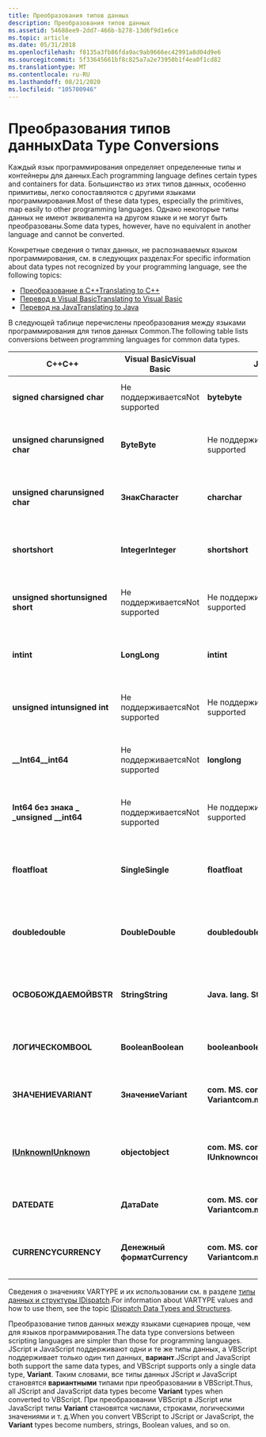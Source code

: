 ```yaml
---
title: Преобразования типов данных
description: Преобразования типов данных
ms.assetid: 54688ee9-2dd7-466b-b278-13d6f9d1e6ce
ms.topic: article
ms.date: 05/31/2018
ms.openlocfilehash: f8135a3fb86fda9ac9ab9666ec42991a8d04d9e6
ms.sourcegitcommit: 5f33645661bf8c825a7a2e73950b1f4ea0f1cd82
ms.translationtype: MT
ms.contentlocale: ru-RU
ms.lasthandoff: 08/21/2020
ms.locfileid: "105700946"
---
```

# <a name="data-type-conversions"></a><span data-ttu-id="af249-103">Преобразования типов данных</span><span class="sxs-lookup"><span data-stu-id="af249-103">Data Type Conversions</span></span>

<span data-ttu-id="af249-104">Каждый язык программирования определяет определенные типы и контейнеры для данных.</span><span class="sxs-lookup"><span data-stu-id="af249-104">Each programming language defines certain types and containers for data.</span></span> <span data-ttu-id="af249-105">Большинство из этих типов данных, особенно примитивы, легко сопоставляются с другими языками программирования.</span><span class="sxs-lookup"><span data-stu-id="af249-105">Most of these data types, especially the primitives, map easily to other programming languages.</span></span> <span data-ttu-id="af249-106">Однако некоторые типы данных не имеют эквивалента на другом языке и не могут быть преобразованы.</span><span class="sxs-lookup"><span data-stu-id="af249-106">Some data types, however, have no equivalent in another language and cannot be converted.</span></span>

<span data-ttu-id="af249-107">Конкретные сведения о типах данных, не распознаваемых языком программирования, см. в следующих разделах:</span><span class="sxs-lookup"><span data-stu-id="af249-107">For specific information about data types not recognized by your programming language, see the following topics:</span></span>

-   [<span data-ttu-id="af249-108">Преобразование в C++</span><span class="sxs-lookup"><span data-stu-id="af249-108">Translating to C++</span></span>](translating-to-c--.md)
-   [<span data-ttu-id="af249-109">Перевод в Visual Basic</span><span class="sxs-lookup"><span data-stu-id="af249-109">Translating to Visual Basic</span></span>](translating-to-visual-basic.md)
-   [<span data-ttu-id="af249-110">Перевод на Java</span><span class="sxs-lookup"><span data-stu-id="af249-110">Translating to Java</span></span>](translating-to-java.md)

<span data-ttu-id="af249-111">В следующей таблице перечислены преобразования между языками программирования для типов данных Common.</span><span class="sxs-lookup"><span data-stu-id="af249-111">The following table lists conversions between programming languages for common data types.</span></span>



| <span data-ttu-id="af249-112">C++</span><span class="sxs-lookup"><span data-stu-id="af249-112">C++</span></span>                                     | <span data-ttu-id="af249-113">Visual Basic</span><span class="sxs-lookup"><span data-stu-id="af249-113">Visual Basic</span></span>             | <span data-ttu-id="af249-114">Java</span><span class="sxs-lookup"><span data-stu-id="af249-114">Java</span></span>                               | <span data-ttu-id="af249-115">Содержит</span><span class="sxs-lookup"><span data-stu-id="af249-115">Contains</span></span>                                                                                       |
|-----------------------------------------|--------------------------|------------------------------------|------------------------------------------------------------------------------------------------|
| <span data-ttu-id="af249-116">**signed char**</span><span class="sxs-lookup"><span data-stu-id="af249-116">**signed char**</span></span><br/>              | <span data-ttu-id="af249-117">Не поддерживается</span><span class="sxs-lookup"><span data-stu-id="af249-117">Not supported</span></span><br/> | <span data-ttu-id="af249-118">**byte**</span><span class="sxs-lookup"><span data-stu-id="af249-118">**byte**</span></span><br/>                | <span data-ttu-id="af249-119">1-байтовое целое число со знаком</span><span class="sxs-lookup"><span data-stu-id="af249-119">1-byte signed integer</span></span> <br/> <span data-ttu-id="af249-120">(VT \_ I1, \[ T \] )</span><span class="sxs-lookup"><span data-stu-id="af249-120">(VT\_I1, \[T\])</span></span><br/>                                   |
| <span data-ttu-id="af249-121">**unsigned char**</span><span class="sxs-lookup"><span data-stu-id="af249-121">**unsigned char**</span></span><br/>            | <span data-ttu-id="af249-122">**Byte**</span><span class="sxs-lookup"><span data-stu-id="af249-122">**Byte**</span></span><br/>      | <span data-ttu-id="af249-123">Не поддерживается</span><span class="sxs-lookup"><span data-stu-id="af249-123">Not supported</span></span><br/>           | <span data-ttu-id="af249-124">1-байтовое целое число без знака</span><span class="sxs-lookup"><span data-stu-id="af249-124">1-byte unsigned integer</span></span> <br/> <span data-ttu-id="af249-125">(VT \_ UI1, \[ V \] \[ T \] \[ \] \[ S \] )</span><span class="sxs-lookup"><span data-stu-id="af249-125">(VT\_UI1, \[V\]\[T\]\[P\]\[S\])</span></span><br/>                 |
| <span data-ttu-id="af249-126">**unsigned char**</span><span class="sxs-lookup"><span data-stu-id="af249-126">**unsigned char**</span></span><br/>            | <span data-ttu-id="af249-127">**Знак**</span><span class="sxs-lookup"><span data-stu-id="af249-127">**Character**</span></span><br/> | <span data-ttu-id="af249-128">**char**</span><span class="sxs-lookup"><span data-stu-id="af249-128">**char**</span></span><br/>                | <span data-ttu-id="af249-129">2-байтовый символ Юникода</span><span class="sxs-lookup"><span data-stu-id="af249-129">2-byte Unicode character</span></span> <br/> <span data-ttu-id="af249-130">(VT \_ UI2, \[ T \] \[ P \] )</span><span class="sxs-lookup"><span data-stu-id="af249-130">(VT\_UI2, \[T\]\[P\])</span></span><br/>                          |
| <span data-ttu-id="af249-131">**short**</span><span class="sxs-lookup"><span data-stu-id="af249-131">**short**</span></span><br/>                    | <span data-ttu-id="af249-132">**Integer**</span><span class="sxs-lookup"><span data-stu-id="af249-132">**Integer**</span></span><br/>   | <span data-ttu-id="af249-133">**short**</span><span class="sxs-lookup"><span data-stu-id="af249-133">**short**</span></span><br/>               | <span data-ttu-id="af249-134">2-байтовое целое число со знаком</span><span class="sxs-lookup"><span data-stu-id="af249-134">2-byte signed integer</span></span> <br/> <span data-ttu-id="af249-135">(VT \_ I2, \[ V \] \[ T \] \[ P \] \[ S \] )</span><span class="sxs-lookup"><span data-stu-id="af249-135">(VT\_I2, \[V\]\[T\]\[P\]\[S\])</span></span><br/>                    |
| <span data-ttu-id="af249-136">**unsigned short**</span><span class="sxs-lookup"><span data-stu-id="af249-136">**unsigned short**</span></span><br/>           | <span data-ttu-id="af249-137">Не поддерживается</span><span class="sxs-lookup"><span data-stu-id="af249-137">Not supported</span></span><br/> | <span data-ttu-id="af249-138">Не поддерживается</span><span class="sxs-lookup"><span data-stu-id="af249-138">Not supported</span></span><br/>           | <span data-ttu-id="af249-139">2-байтовое целое число без знака</span><span class="sxs-lookup"><span data-stu-id="af249-139">2-byte unsigned integer</span></span> <br/> <span data-ttu-id="af249-140">(VT \_ UI2, \[ T \] \[ P \] )</span><span class="sxs-lookup"><span data-stu-id="af249-140">(VT\_UI2, \[T\]\[P\])</span></span><br/>                           |
| <span data-ttu-id="af249-141">**int**</span><span class="sxs-lookup"><span data-stu-id="af249-141">**int**</span></span><br/>                      | <span data-ttu-id="af249-142">**Long**</span><span class="sxs-lookup"><span data-stu-id="af249-142">**Long**</span></span><br/>      | <span data-ttu-id="af249-143">**int**</span><span class="sxs-lookup"><span data-stu-id="af249-143">**int**</span></span><br/>                 | <span data-ttu-id="af249-144">4-байтовое целое число со знаком</span><span class="sxs-lookup"><span data-stu-id="af249-144">4-byte signed integer</span></span> <br/> <span data-ttu-id="af249-145">(VT \_ I4, \[ V \] \[ T \] \[ P \] \[ \] )</span><span class="sxs-lookup"><span data-stu-id="af249-145">(VT\_I4, \[V\]\[T\]\[P\]\[S\])</span></span><br/>                    |
| <span data-ttu-id="af249-146">**unsigned int**</span><span class="sxs-lookup"><span data-stu-id="af249-146">**unsigned int**</span></span><br/>             | <span data-ttu-id="af249-147">Не поддерживается</span><span class="sxs-lookup"><span data-stu-id="af249-147">Not supported</span></span><br/> | <span data-ttu-id="af249-148">Не поддерживается</span><span class="sxs-lookup"><span data-stu-id="af249-148">Not supported</span></span><br/>           | <span data-ttu-id="af249-149">4-байтовое целое число без знака</span><span class="sxs-lookup"><span data-stu-id="af249-149">4-byte unsigned integer</span></span> <br/> <span data-ttu-id="af249-150">(VT \_ UI4, \[ T \] \[ P \] )</span><span class="sxs-lookup"><span data-stu-id="af249-150">(VT\_UI4, \[T\]\[P\])</span></span><br/>                           |
| <span data-ttu-id="af249-151">**\_\_Int64**</span><span class="sxs-lookup"><span data-stu-id="af249-151">**\_\_int64**</span></span><br/>                | <span data-ttu-id="af249-152">Не поддерживается</span><span class="sxs-lookup"><span data-stu-id="af249-152">Not supported</span></span><br/> | <span data-ttu-id="af249-153">**long**</span><span class="sxs-lookup"><span data-stu-id="af249-153">**long**</span></span><br/>                | <span data-ttu-id="af249-154">8-байтовое целое число со знаком</span><span class="sxs-lookup"><span data-stu-id="af249-154">8-byte signed integer</span></span> <br/> <span data-ttu-id="af249-155">(VT \_ I8, \[ T \] \[ P \] )</span><span class="sxs-lookup"><span data-stu-id="af249-155">(VT\_I8, \[T\]\[P\])</span></span><br/>                              |
| <span data-ttu-id="af249-156">**Int64 без знака \_ \_**</span><span class="sxs-lookup"><span data-stu-id="af249-156">**unsigned \_\_int64**</span></span><br/>       | <span data-ttu-id="af249-157">Не поддерживается</span><span class="sxs-lookup"><span data-stu-id="af249-157">Not supported</span></span><br/> | <span data-ttu-id="af249-158">Не поддерживается</span><span class="sxs-lookup"><span data-stu-id="af249-158">Not supported</span></span><br/>           | <span data-ttu-id="af249-159">8-байтовое целое число без знака</span><span class="sxs-lookup"><span data-stu-id="af249-159">8-byte unsigned integer</span></span> <br/> <span data-ttu-id="af249-160">(VT \_ UI8, \[ T \] \[ P \] )</span><span class="sxs-lookup"><span data-stu-id="af249-160">(VT\_UI8, \[T\]\[P\])</span></span><br/>                           |
| <span data-ttu-id="af249-161">**float**</span><span class="sxs-lookup"><span data-stu-id="af249-161">**float**</span></span><br/>                    | <span data-ttu-id="af249-162">**Single**</span><span class="sxs-lookup"><span data-stu-id="af249-162">**Single**</span></span><br/>    | <span data-ttu-id="af249-163">**float**</span><span class="sxs-lookup"><span data-stu-id="af249-163">**float**</span></span><br/>               | <span data-ttu-id="af249-164">4-байтовое число с плавающей запятой</span><span class="sxs-lookup"><span data-stu-id="af249-164">4-byte floating-point number</span></span> <br/> <span data-ttu-id="af249-165">(VT \_ R4, \[ V \] \[ T \] \[ P \] \[ \] )</span><span class="sxs-lookup"><span data-stu-id="af249-165">(VT\_R4, \[V\]\[T\]\[P\]\[S\])</span></span><br/>             |
| <span data-ttu-id="af249-166">**double**</span><span class="sxs-lookup"><span data-stu-id="af249-166">**double**</span></span><br/>                   | <span data-ttu-id="af249-167">**Double**</span><span class="sxs-lookup"><span data-stu-id="af249-167">**Double**</span></span><br/>    | <span data-ttu-id="af249-168">**double**</span><span class="sxs-lookup"><span data-stu-id="af249-168">**double**</span></span><br/>              | <span data-ttu-id="af249-169">8-байтовое число с плавающей запятой</span><span class="sxs-lookup"><span data-stu-id="af249-169">8-byte floating-point number</span></span> <br/> <span data-ttu-id="af249-170">(VT \_ R8, \[ V \] \[ T \] \[ P \] \[ \] )</span><span class="sxs-lookup"><span data-stu-id="af249-170">(VT\_R8, \[V\]\[T\]\[P\]\[S\])</span></span><br/>             |
| <span data-ttu-id="af249-171">**ОСВОБОЖДАЕМОЙ**</span><span class="sxs-lookup"><span data-stu-id="af249-171">**BSTR**</span></span><br/>                     | <span data-ttu-id="af249-172">**String**</span><span class="sxs-lookup"><span data-stu-id="af249-172">**String**</span></span><br/>    | <span data-ttu-id="af249-173">**Java. lang. String**</span><span class="sxs-lookup"><span data-stu-id="af249-173">**java.lang.String**</span></span><br/>    | <span data-ttu-id="af249-174">Строка автоматизации</span><span class="sxs-lookup"><span data-stu-id="af249-174">Automation string</span></span> <br/> <span data-ttu-id="af249-175">(VT \_ BSTR, \[ V \] \[ T \] \[ P \] \[ \] )</span><span class="sxs-lookup"><span data-stu-id="af249-175">(VT\_BSTR, \[V\]\[T\]\[P\]\[S\])</span></span><br/>                      |
| <span data-ttu-id="af249-176">**ЛОГИЧЕСКОМ**</span><span class="sxs-lookup"><span data-stu-id="af249-176">**BOOL**</span></span><br/>                     | <span data-ttu-id="af249-177">**Boolean**</span><span class="sxs-lookup"><span data-stu-id="af249-177">**Boolean**</span></span><br/>   | <span data-ttu-id="af249-178">**boolean**</span><span class="sxs-lookup"><span data-stu-id="af249-178">**boolean**</span></span><br/>             | <span data-ttu-id="af249-179">Логическое</span><span class="sxs-lookup"><span data-stu-id="af249-179">Boolean</span></span> <br/> <span data-ttu-id="af249-180">(VT \_ BOOL, \[ V \] \[ T \] \[ P \] \[ \] )</span><span class="sxs-lookup"><span data-stu-id="af249-180">(VT\_BOOL, \[V\]\[T\]\[P\]\[S\])</span></span><br/>                                |
| <span data-ttu-id="af249-181">**ЗНАЧЕНИЕ**</span><span class="sxs-lookup"><span data-stu-id="af249-181">**VARIANT**</span></span><br/>                  | <span data-ttu-id="af249-182">**Значение**</span><span class="sxs-lookup"><span data-stu-id="af249-182">**Variant**</span></span><br/>   | <span data-ttu-id="af249-183">**com. MS. com. Variant**</span><span class="sxs-lookup"><span data-stu-id="af249-183">**com.ms.com.Variant**</span></span><br/>  | <span data-ttu-id="af249-184">ВАРИАНТ ДАЛЕКО\*</span><span class="sxs-lookup"><span data-stu-id="af249-184">VARIANT FAR\*</span></span> <br/> <span data-ttu-id="af249-185">(VT \_ VARIANT, \[ V \] \[ T \] \[ P \] \[ \] )</span><span class="sxs-lookup"><span data-stu-id="af249-185">(VT\_VARIANT, \[V\]\[T\]\[P\]\[S\])</span></span><br/>                       |
| [<span data-ttu-id="af249-186">**IUnknown**</span><span class="sxs-lookup"><span data-stu-id="af249-186">**IUnknown**</span></span>](/windows/desktop/api/Unknwn/nn-unknwn-iunknown)<br/> | <span data-ttu-id="af249-187">**object**</span><span class="sxs-lookup"><span data-stu-id="af249-187">**object**</span></span><br/>    | <span data-ttu-id="af249-188">**com. MS. com. IUnknown**</span><span class="sxs-lookup"><span data-stu-id="af249-188">**com.ms.com.IUnknown**</span></span><br/> | <span data-ttu-id="af249-189">Указатель интерфейса IDispatch</span><span class="sxs-lookup"><span data-stu-id="af249-189">IDispatch interface pointer</span></span> <br/> <span data-ttu-id="af249-190">(VT \_ DISPATCH, \[ V \] \[ T \] \[ \] \[ S \] )</span><span class="sxs-lookup"><span data-stu-id="af249-190">(VT\_DISPATCH, \[V\]\[T\]\[P\]\[S\])</span></span><br/>        |
| <span data-ttu-id="af249-191">**DATE**</span><span class="sxs-lookup"><span data-stu-id="af249-191">**DATE**</span></span><br/>                     | <span data-ttu-id="af249-192">**Дата**</span><span class="sxs-lookup"><span data-stu-id="af249-192">**Date**</span></span><br/>      | <span data-ttu-id="af249-193">**com. MS. com. Variant**</span><span class="sxs-lookup"><span data-stu-id="af249-193">**com.ms.com.Variant**</span></span><br/>  | <span data-ttu-id="af249-194">Дата</span><span class="sxs-lookup"><span data-stu-id="af249-194">Date</span></span> <br/> <span data-ttu-id="af249-195">(VT \_ DATE, \[ V \] \[ T \] \[ \] \[ S \] )</span><span class="sxs-lookup"><span data-stu-id="af249-195">(VT\_DATE, \[V\]\[T\]\[P\]\[S\])</span></span><br/>                                   |
| <span data-ttu-id="af249-196">**CURRENCY**</span><span class="sxs-lookup"><span data-stu-id="af249-196">**CURRENCY**</span></span><br/>                 | <span data-ttu-id="af249-197">**Денежный формат**</span><span class="sxs-lookup"><span data-stu-id="af249-197">**Currency**</span></span><br/>  | <span data-ttu-id="af249-198">**com. MS. com. Variant**</span><span class="sxs-lookup"><span data-stu-id="af249-198">**com.ms.com.Variant**</span></span><br/>  | <span data-ttu-id="af249-199">Валюта</span><span class="sxs-lookup"><span data-stu-id="af249-199">Currency</span></span> <br/> <span data-ttu-id="af249-200">(VT \_ CY, \[ v \] \[ t \] \[ P \] \[ s \] или VT \_ Decimal, \[ V \] \[ t \] \[ S \] )</span><span class="sxs-lookup"><span data-stu-id="af249-200">(VT\_CY, \[V\]\[T\]\[P\]\[S\] or VT\_DECIMAL, \[V\]\[T\]\[S\])</span></span><br/> |



 

<span data-ttu-id="af249-201">Сведения о значениях VARTYPE и их использовании см. в разделе [типы данных и структуры IDispatch](/previous-versions/ms221600(v=vs.100)).</span><span class="sxs-lookup"><span data-stu-id="af249-201">For information about VARTYPE values and how to use them, see the topic [IDispatch Data Types and Structures](/previous-versions/ms221600(v=vs.100)).</span></span>

<span data-ttu-id="af249-202">Преобразование типов данных между языками сценариев проще, чем для языков программирования.</span><span class="sxs-lookup"><span data-stu-id="af249-202">The data type conversions between scripting languages are simpler than those for programming languages.</span></span> <span data-ttu-id="af249-203">JScript и JavaScript поддерживают одни и те же типы данных, а VBScript поддерживает только один тип данных, **вариант**.</span><span class="sxs-lookup"><span data-stu-id="af249-203">JScript and JavaScript both support the same data types, and VBScript supports only a single data type, **Variant**.</span></span> <span data-ttu-id="af249-204">Таким словами, все типы данных JScript и JavaScript становятся **вариантными** типами при преобразовании в VBScript.</span><span class="sxs-lookup"><span data-stu-id="af249-204">Thus, all JScript and JavaScript data types become **Variant** types when converted to VBScript.</span></span> <span data-ttu-id="af249-205">При преобразовании VBScript в JScript или JavaScript типы **Variant** становятся числами, строками, логическими значениями и т. д.</span><span class="sxs-lookup"><span data-stu-id="af249-205">When you convert VBScript to JScript or JavaScript, the **Variant** types become numbers, strings, Boolean values, and so on.</span></span>

 

